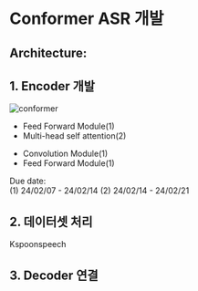 # Conformer ASR 개발<br/>

## Architecture:<br/>

## 1. Encoder 개발<br/>
![conformer](https://github.com/rndlwjs/kr_asr/assets/70250234/8732976d-a055-4e74-832b-f0d8065bbbde)<br/>
- Feed Forward Module(1)<br/>
- Multi-head self attention(2)<br/>
<!--
Transformer-XL, relative sinusoidal positional encoding scheme: It allows the self-attention module to generalize better on different input length and the resulting encoder is more robust to the variance of the utterance length.
[reference] Transformer-xl: Attentive language models beyond a
fixed-length context

relative positional encoding 구현 필요

pre-norm residual units with dropout: training and regularizing deeper models

Multi-head Attention = Scaled Dot-Product Attention 여러개 있는 것!

Scaled Dot-Product Attention 구현 필요 (Q,K,V)

Transformer (encoder+decoder) vs Multi-head attention
-->
- Convolution Module(1)<br/>
- Feed Forward Module(1)<br/>

Due date: <br/>
(1) 24/02/07 - 24/02/14
(2) 24/02/14 - 24/02/21

## 2. 데이터셋 처리<br/>
Kspoonspeech
<!--
librispeech과 유사한 1000시간 데이터 찾기
강의용 음성 / 대화형 음성 / 소아용 음성
한영 혼합
-->
## 3. Decoder 연결<br/>
<!--
LSTM decoder
CTC loss / Transducer
-->